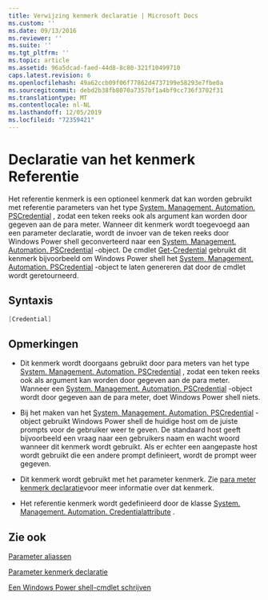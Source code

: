 ```yaml
---
title: Verwijzing kenmerk declaratie | Microsoft Docs
ms.custom: ''
ms.date: 09/13/2016
ms.reviewer: ''
ms.suite: ''
ms.tgt_pltfrm: ''
ms.topic: article
ms.assetid: 96a5dcad-faed-44d8-8c80-321f10499710
caps.latest.revision: 6
ms.openlocfilehash: 49a62ccb09f06f77862d4737199e58293e7fbe0a
ms.sourcegitcommit: debd2b38fb8070a7357bf1a4bf9cc736f3702f31
ms.translationtype: MT
ms.contentlocale: nl-NL
ms.lasthandoff: 12/05/2019
ms.locfileid: "72359421"
---
```

# <a name="credential-attribute-declaration"></a>Declaratie van het kenmerk Referentie

Het referentie kenmerk is een optioneel kenmerk dat kan worden gebruikt met referentie parameters van het type [System. Management. Automation. PSCredential](/dotnet/api/System.Management.Automation.PSCredential) , zodat een teken reeks ook als argument kan worden door gegeven aan de para meter. Wanneer dit kenmerk wordt toegevoegd aan een parameter declaratie, wordt de invoer van de teken reeks door Windows Power shell geconverteerd naar een [System. Management. Automation. PSCredential](/dotnet/api/System.Management.Automation.PSCredential) -object. De cmdlet [Get-Credential](/powershell/module/Microsoft.PowerShell.Security/Get-Credential) gebruikt dit kenmerk bijvoorbeeld om Windows Power shell het [System. Management. Automation. PSCredential](/dotnet/api/System.Management.Automation.PSCredential) -object te laten genereren dat door de cmdlet wordt geretourneerd.

## <a name="syntax"></a>Syntaxis

```csharp
[Credential]
```

## <a name="remarks"></a>Opmerkingen

- Dit kenmerk wordt doorgaans gebruikt door para meters van het type [System. Management. Automation. PSCredential](/dotnet/api/System.Management.Automation.PSCredential) , zodat een teken reeks ook als argument kan worden door gegeven aan de para meter. Wanneer een [System. Management. Automation. PSCredential](/dotnet/api/System.Management.Automation.PSCredential) -object wordt door gegeven aan de para meter, doet Windows Power shell niets.

- Bij het maken van het [System. Management. Automation. PSCredential](/dotnet/api/System.Management.Automation.PSCredential) -object gebruikt Windows Power shell de huidige host om de juiste prompts voor de gebruiker weer te geven. De standaard host geeft bijvoorbeeld een vraag naar een gebruikers naam en wacht woord wanneer dit kenmerk wordt gebruikt. Als er echter een aangepaste host wordt gebruikt die een andere prompt definieert, wordt de prompt weer gegeven.

- Dit kenmerk wordt gebruikt met het parameter kenmerk. Zie [para meter kenmerk declaratie](./parameter-attribute-declaration.md)voor meer informatie over dat kenmerk.

- Het referentie kenmerk wordt gedefinieerd door de klasse [System. Management. Automation. Credentialattribute](/dotnet/api/System.Management.Automation.CredentialAttribute) .

## <a name="see-also"></a>Zie ook

[Parameter aliassen](./parameter-aliases.md)

[Parameter kenmerk declaratie](./parameter-attribute-declaration.md)

[Een Windows Power shell-cmdlet schrijven](./writing-a-windows-powershell-cmdlet.md)
